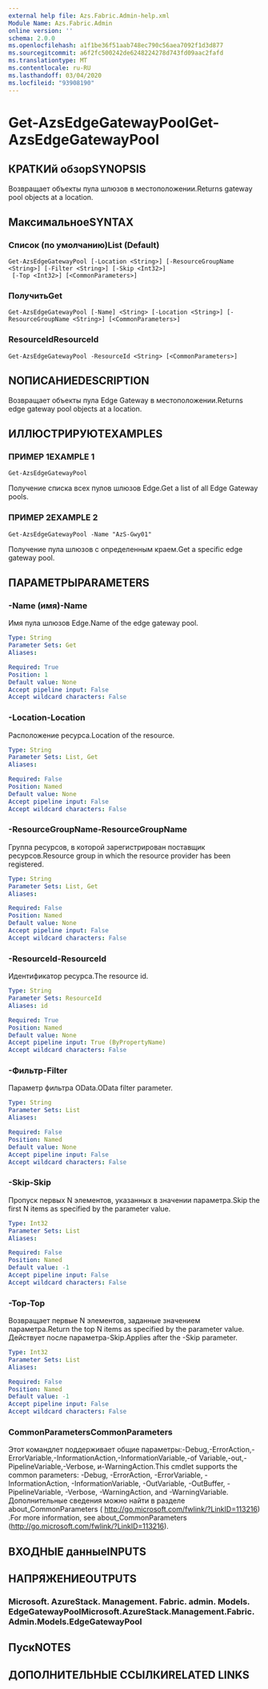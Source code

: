 ```yaml
---
external help file: Azs.Fabric.Admin-help.xml
Module Name: Azs.Fabric.Admin
online version: ''
schema: 2.0.0
ms.openlocfilehash: a1f1be36f51aab748ec790c56aea7092f1d3d877
ms.sourcegitcommit: a6f2fc500242de6248224278d743fd09aac2fafd
ms.translationtype: MT
ms.contentlocale: ru-RU
ms.lasthandoff: 03/04/2020
ms.locfileid: "93908190"
---
```

# <span data-ttu-id="9be7b-101">Get-AzsEdgeGatewayPool</span><span class="sxs-lookup"><span data-stu-id="9be7b-101">Get-AzsEdgeGatewayPool</span></span>

## <span data-ttu-id="9be7b-102">КРАТКИй обзор</span><span class="sxs-lookup"><span data-stu-id="9be7b-102">SYNOPSIS</span></span>
<span data-ttu-id="9be7b-103">Возвращает объекты пула шлюзов в местоположении.</span><span class="sxs-lookup"><span data-stu-id="9be7b-103">Returns gateway pool objects at a location.</span></span>

## <span data-ttu-id="9be7b-104">Максимальное</span><span class="sxs-lookup"><span data-stu-id="9be7b-104">SYNTAX</span></span>

### <span data-ttu-id="9be7b-105">Список (по умолчанию)</span><span class="sxs-lookup"><span data-stu-id="9be7b-105">List (Default)</span></span>
```
Get-AzsEdgeGatewayPool [-Location <String>] [-ResourceGroupName <String>] [-Filter <String>] [-Skip <Int32>]
 [-Top <Int32>] [<CommonParameters>]
```

### <span data-ttu-id="9be7b-106">Получить</span><span class="sxs-lookup"><span data-stu-id="9be7b-106">Get</span></span>
```
Get-AzsEdgeGatewayPool [-Name] <String> [-Location <String>] [-ResourceGroupName <String>] [<CommonParameters>]
```

### <span data-ttu-id="9be7b-107">ResourceId</span><span class="sxs-lookup"><span data-stu-id="9be7b-107">ResourceId</span></span>
```
Get-AzsEdgeGatewayPool -ResourceId <String> [<CommonParameters>]
```

## <span data-ttu-id="9be7b-108">NОПИСАНИЕ</span><span class="sxs-lookup"><span data-stu-id="9be7b-108">DESCRIPTION</span></span>
<span data-ttu-id="9be7b-109">Возвращает объекты пула Edge Gateway в местоположении.</span><span class="sxs-lookup"><span data-stu-id="9be7b-109">Returns edge gateway pool objects at a location.</span></span>

## <span data-ttu-id="9be7b-110">ИЛЛЮСТРИРУЮТ</span><span class="sxs-lookup"><span data-stu-id="9be7b-110">EXAMPLES</span></span>

### <span data-ttu-id="9be7b-111">ПРИМЕР 1</span><span class="sxs-lookup"><span data-stu-id="9be7b-111">EXAMPLE 1</span></span>
```
Get-AzsEdgeGatewayPool
```

<span data-ttu-id="9be7b-112">Получение списка всех пулов шлюзов Edge.</span><span class="sxs-lookup"><span data-stu-id="9be7b-112">Get a list of all Edge Gateway pools.</span></span>

### <span data-ttu-id="9be7b-113">ПРИМЕР 2</span><span class="sxs-lookup"><span data-stu-id="9be7b-113">EXAMPLE 2</span></span>
```
Get-AzsEdgeGatewayPool -Name "AzS-Gwy01"
```

<span data-ttu-id="9be7b-114">Получение пула шлюзов с определенным краем.</span><span class="sxs-lookup"><span data-stu-id="9be7b-114">Get a specific edge gateway pool.</span></span>

## <span data-ttu-id="9be7b-115">ПАРАМЕТРЫ</span><span class="sxs-lookup"><span data-stu-id="9be7b-115">PARAMETERS</span></span>

### <span data-ttu-id="9be7b-116">-Name (имя)</span><span class="sxs-lookup"><span data-stu-id="9be7b-116">-Name</span></span>
<span data-ttu-id="9be7b-117">Имя пула шлюзов Edge.</span><span class="sxs-lookup"><span data-stu-id="9be7b-117">Name of the edge gateway pool.</span></span>

```yaml
Type: String
Parameter Sets: Get
Aliases:

Required: True
Position: 1
Default value: None
Accept pipeline input: False
Accept wildcard characters: False
```

### <span data-ttu-id="9be7b-118">-Location</span><span class="sxs-lookup"><span data-stu-id="9be7b-118">-Location</span></span>
<span data-ttu-id="9be7b-119">Расположение ресурса.</span><span class="sxs-lookup"><span data-stu-id="9be7b-119">Location of the resource.</span></span>

```yaml
Type: String
Parameter Sets: List, Get
Aliases:

Required: False
Position: Named
Default value: None
Accept pipeline input: False
Accept wildcard characters: False
```

### <span data-ttu-id="9be7b-120">-ResourceGroupName</span><span class="sxs-lookup"><span data-stu-id="9be7b-120">-ResourceGroupName</span></span>
<span data-ttu-id="9be7b-121">Группа ресурсов, в которой зарегистрирован поставщик ресурсов.</span><span class="sxs-lookup"><span data-stu-id="9be7b-121">Resource group in which the resource provider has been registered.</span></span>

```yaml
Type: String
Parameter Sets: List, Get
Aliases:

Required: False
Position: Named
Default value: None
Accept pipeline input: False
Accept wildcard characters: False
```

### <span data-ttu-id="9be7b-122">-ResourceId</span><span class="sxs-lookup"><span data-stu-id="9be7b-122">-ResourceId</span></span>
<span data-ttu-id="9be7b-123">Идентификатор ресурса.</span><span class="sxs-lookup"><span data-stu-id="9be7b-123">The resource id.</span></span>

```yaml
Type: String
Parameter Sets: ResourceId
Aliases: id

Required: True
Position: Named
Default value: None
Accept pipeline input: True (ByPropertyName)
Accept wildcard characters: False
```

### <span data-ttu-id="9be7b-124">-Фильтр</span><span class="sxs-lookup"><span data-stu-id="9be7b-124">-Filter</span></span>
<span data-ttu-id="9be7b-125">Параметр фильтра OData.</span><span class="sxs-lookup"><span data-stu-id="9be7b-125">OData filter parameter.</span></span>

```yaml
Type: String
Parameter Sets: List
Aliases:

Required: False
Position: Named
Default value: None
Accept pipeline input: False
Accept wildcard characters: False
```

### <span data-ttu-id="9be7b-126">-Skip</span><span class="sxs-lookup"><span data-stu-id="9be7b-126">-Skip</span></span>
<span data-ttu-id="9be7b-127">Пропуск первых N элементов, указанных в значении параметра.</span><span class="sxs-lookup"><span data-stu-id="9be7b-127">Skip the first N items as specified by the parameter value.</span></span>

```yaml
Type: Int32
Parameter Sets: List
Aliases:

Required: False
Position: Named
Default value: -1
Accept pipeline input: False
Accept wildcard characters: False
```

### <span data-ttu-id="9be7b-128">-Top</span><span class="sxs-lookup"><span data-stu-id="9be7b-128">-Top</span></span>
<span data-ttu-id="9be7b-129">Возвращает первые N элементов, заданные значением параметра.</span><span class="sxs-lookup"><span data-stu-id="9be7b-129">Return the top N items as specified by the parameter value.</span></span>
<span data-ttu-id="9be7b-130">Действует после параметра-Skip.</span><span class="sxs-lookup"><span data-stu-id="9be7b-130">Applies after the -Skip parameter.</span></span>

```yaml
Type: Int32
Parameter Sets: List
Aliases:

Required: False
Position: Named
Default value: -1
Accept pipeline input: False
Accept wildcard characters: False
```

### <span data-ttu-id="9be7b-131">CommonParameters</span><span class="sxs-lookup"><span data-stu-id="9be7b-131">CommonParameters</span></span>
<span data-ttu-id="9be7b-132">Этот командлет поддерживает общие параметры:-Debug,-ErrorAction,-ErrorVariable,-InformationAction,-InformationVariable,-of Variable,-out,-PipelineVariable,-Verbose, и-WarningAction.</span><span class="sxs-lookup"><span data-stu-id="9be7b-132">This cmdlet supports the common parameters: -Debug, -ErrorAction, -ErrorVariable, -InformationAction, -InformationVariable, -OutVariable, -OutBuffer, -PipelineVariable, -Verbose, -WarningAction, and -WarningVariable.</span></span> <span data-ttu-id="9be7b-133">Дополнительные сведения можно найти в разделе about_CommonParameters ( http://go.microsoft.com/fwlink/?LinkID=113216) .</span><span class="sxs-lookup"><span data-stu-id="9be7b-133">For more information, see about_CommonParameters (http://go.microsoft.com/fwlink/?LinkID=113216).</span></span>

## <span data-ttu-id="9be7b-134">ВХОДНЫЕ данные</span><span class="sxs-lookup"><span data-stu-id="9be7b-134">INPUTS</span></span>

## <span data-ttu-id="9be7b-135">НАПРЯЖЕНИЕ</span><span class="sxs-lookup"><span data-stu-id="9be7b-135">OUTPUTS</span></span>

### <span data-ttu-id="9be7b-136">Microsoft. AzureStack. Management. Fabric. admin. Models. EdgeGatewayPool</span><span class="sxs-lookup"><span data-stu-id="9be7b-136">Microsoft.AzureStack.Management.Fabric.Admin.Models.EdgeGatewayPool</span></span>

## <span data-ttu-id="9be7b-137">Пуск</span><span class="sxs-lookup"><span data-stu-id="9be7b-137">NOTES</span></span>

## <span data-ttu-id="9be7b-138">ДОПОЛНИТЕЛЬНЫЕ ССЫЛКИ</span><span class="sxs-lookup"><span data-stu-id="9be7b-138">RELATED LINKS</span></span>
